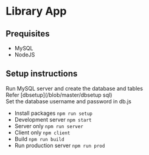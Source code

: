 # Library App

## Prequisites
  * MySQL
  * NodeJS
## Setup instructions

Run MySQL server and create the database and tables <br>
Refer [dbsetup](/blob/master/dbsetup sql) <br>
Set the database username and password in db.js <br>


* Install packages `npm run setup`
* Development server `npm start`
* Server only `npm run server`
* Client only `npm client`
* Build `npm run build`
* Run production server `npm run prod`
